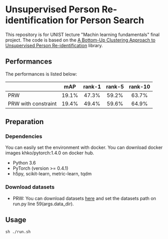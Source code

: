 # Unsupervised Person Re-identification for Person Search
This repository is for UNIST lecture "Machin learning fundamentals" final project. The code is based on the [A Bottom-Up Clustering Approach to Unsupervised Person Re-identification](https://github.com/vana77/Bottom-up-Clustering-Person-Re-identification) library. 

## Performances
The performances is listed below:

|       | mAP     |rank-1     | rank-5     | rank-10     | 
| ---------- | :-----------:  | :-----------: |:-----------:  | :-----------: |
| PRW     |  19.1%| 47.3%| 59.2% | 63.7% |
| PRW with constraint    | 19.4% | 49.4%|59.6%| 64.9%|

## Preparation
### Dependencies
You can easily set the environment with docker. You can download docker images khko/pytorch:1.4.0 on docker hub.

- Python 3.6
- PyTorch (version >= 0.4.1)
- h5py, scikit-learn, metric-learn, tqdm

### Download datasets 
- PRW: You can download datasets [here](https://drive.google.com/file/d/13-rHAm120Rqhx7oaIB6GJIUB_WiYjK8W/view?usp=sharing) and set the datasets path on run.py line 59(args.data_dir).

## Usage

```shell
sh ./run.sh
```

